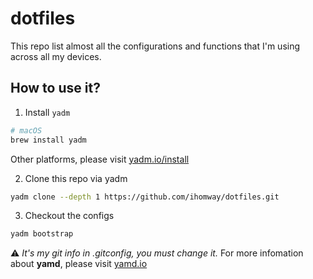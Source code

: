 # dotfiles
This repo list almost all the configurations and functions that I'm using across all my devices.

## How to use it?

1. Install `yadm`
  ```sh
  # macOS
  brew install yadm
  ```
  Other platforms, please visit [yadm.io/install](https://yadm.io/docs/install)
  
2. Clone this repo via yadm
  ```sh
  yadm clone --depth 1 https://github.com/ihomway/dotfiles.git
  ```
  
3. Checkout the configs
  ```sh
  yadm bootstrap
  ```

⚠️ *It's my git info in .gitconfig, you must change it.*
For more infomation about **yamd**, please visit [yamd.io](https://yadm.io/)
